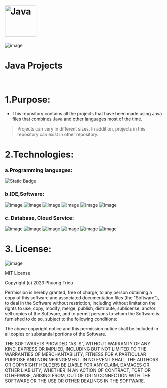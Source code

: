 # <img src="https://github.com/phuongtrieu97coder/Java_projects/assets/82598726/5dfc3419-e1cb-49be-9b68-9859bae50ce4" alt="Java" width="100px" height="100px">

![image](https://github.com/phuongtrieu97coder/Java_projects/assets/82598726/e3bc449a-ca4a-4612-acae-5d46d1ac8930)


# Java Projects

<br>

# 1.Purpose:

- This repository contains all the projects that have been made using Java files that combines Java and other languages most of the time. 

> Projects can very in different sizes. In addition, projects in this repository can exist in other repository.


# 2.Technologies:

### a.Programming languages:

![Static Badge](https://img.shields.io/badge/Java-Java-orange)


### b.IDE,Software:
![image](https://github.com/phuongtrieu97coder/Java_projects/assets/82598726/4776c1a3-a4eb-45c1-867e-69f362a44b1c) ![image](https://github.com/phuongtrieu97coder/Java_projects/assets/82598726/bc926450-1152-4e87-8b4e-14e752f15772) ![image](https://github.com/phuongtrieu97coder/Java_projects/assets/82598726/46b43814-df5b-4876-b1c1-f0315aaa59c7) ![image](https://github.com/phuongtrieu97coder/Java_projects/assets/82598726/f2ef1510-e267-41a3-8a45-5fce1096412c) ![image](https://user-images.githubusercontent.com/82598726/181828247-0a180433-7628-45d0-91fc-c653225c57aa.png)  ![image](https://user-images.githubusercontent.com/82598726/181830045-2769b49a-2b5a-43ad-b519-5ae02d5b736a.png)


### c. Database, Cloud Service:

![image](https://user-images.githubusercontent.com/82598726/181828437-03bf1b40-f35c-4e48-8ebd-127ef3a6f49d.png) ![image](https://user-images.githubusercontent.com/82598726/181828759-13c51469-e35d-44d6-af61-dfff064b7536.png) ![image](https://user-images.githubusercontent.com/82598726/181830075-a40dcdfe-519c-4a5d-90cd-c3eb308f8cce.png)
 ![image](https://user-images.githubusercontent.com/82598726/181828843-3ba0f2e8-a5dc-4268-b646-5b21898e1139.png) ![image](https://user-images.githubusercontent.com/82598726/181828934-4524165b-801b-44a8-97b4-3966d2eb3c93.png) ![image](https://github.com/phuongtrieu97coder/Readme_Content_Structure/assets/82598726/af834077-9c80-41e0-b713-b1a2734c3acf)

# 3. License: 

![image](https://github.com/phuongtrieu97coder/Java_projects/assets/82598726/306baf5f-cdd2-4dfc-bb2d-eda360b6bae6)



MIT License

Copyright (c) 2023 Phuong Trieu

Permission is hereby granted, free of charge, to any person obtaining a copy
of this software and associated documentation files (the "Software"), to deal
in the Software without restriction, including without limitation the rights
to use, copy, modify, merge, publish, distribute, sublicense, and/or sell
copies of the Software, and to permit persons to whom the Software is
furnished to do so, subject to the following conditions:

The above copyright notice and this permission notice shall be included in all
copies or substantial portions of the Software.

THE SOFTWARE IS PROVIDED "AS IS", WITHOUT WARRANTY OF ANY KIND, EXPRESS OR
IMPLIED, INCLUDING BUT NOT LIMITED TO THE WARRANTIES OF MERCHANTABILITY,
FITNESS FOR A PARTICULAR PURPOSE AND NONINFRINGEMENT. IN NO EVENT SHALL THE
AUTHORS OR COPYRIGHT HOLDERS BE LIABLE FOR ANY CLAIM, DAMAGES OR OTHER
LIABILITY, WHETHER IN AN ACTION OF CONTRACT, TORT OR OTHERWISE, ARISING FROM,
OUT OF OR IN CONNECTION WITH THE SOFTWARE OR THE USE OR OTHER DEALINGS IN THE
SOFTWARE.

